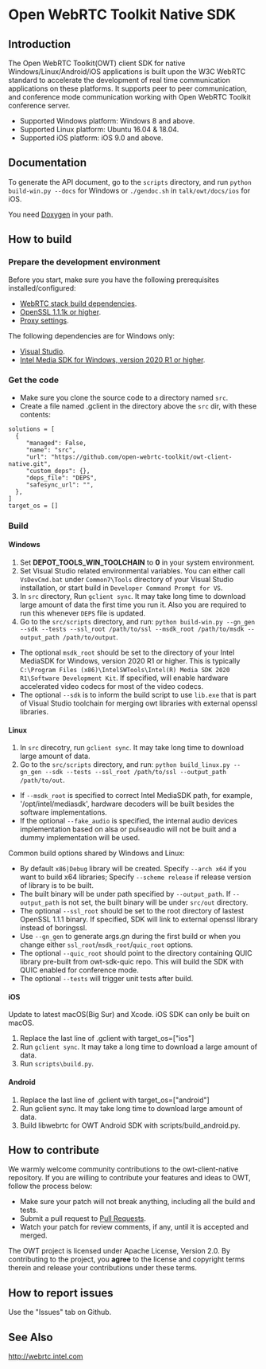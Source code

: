 # Open WebRTC Toolkit Native SDK

## Introduction
The Open WebRTC Toolkit(OWT) client SDK for native Windows/Linux/Android/iOS applications is built upon the W3C WebRTC standard to accelerate the development
of real time communication applications on these platforms. It supports peer to peer communication, and conference mode communication working with
Open WebRTC Toolkit conference server.

- Supported Windows platform: Windows 8 and above.
- Supported Linux platform: Ubuntu 16.04 & 18.04.
- Supported iOS platform: iOS 9.0 and above.

## Documentation
To generate the API document, go to the `scripts` directory, and run `python build-win.py --docs` for Windows or `./gendoc.sh` in `talk/owt/docs/ios` for iOS.

You need [Doxygen](http://www.doxygen.nl/) in your path.

## How to build

### Prepare the development environment
Before you start, make sure you have the following prerequisites installed/configured:

- [WebRTC stack build dependencies](https://webrtc.googlesource.com/src/+/refs/heads/master/docs/native-code/development/prerequisite-sw/index.md).
- [OpenSSL 1.1.1k or higher](https://www.openssl.org/source/).
- [Proxy settings](https://github.com/open-webrtc-toolkit/owt-client-native/wiki/Proxy-config-for-building-native-SDK).

The following dependencies are for Windows only:
- [Visual Studio](https://chromium.googlesource.com/chromium/src/+/refs/heads/main/docs/windows_build_instructions.md#visual-studio).
- [Intel Media SDK for Windows, version 2020 R1 or higher](https://software.intel.com/en-us/media-sdk/choose-download/client).

### Get the code
- Make sure you clone the source code to a directory named `src`.
- Create a file named .gclient in the directory above the `src` dir, with these contents:

```
solutions = [ 
  {  
     "managed": False,  
     "name": "src",  
     "url": "https://github.com/open-webrtc-toolkit/owt-client-native.git",  
     "custom_deps": {},  
     "deps_file": "DEPS",  
     "safesync_url": "",  
  },  
]  
target_os = []  
```

### Build
#### Windows
1. Set **DEPOT_TOOLS_WIN_TOOLCHAIN** to **0** in your system environment.
1. Set Visual Studio related environmental variables. You can either call `VsDevCmd.bat` under `Common7\Tools` directory of your Visual Studio installation, or start build in `Developer Command Prompt for VS`.
1. In `src` directory, Run `gclient sync`. It may take long time to download large amount of data the first time you run it. Also you are required to run this whenever `DEPS` file is updated.
1. Go to the `src/scripts` directory, and run: `python build-win.py --gn_gen --sdk --tests --ssl_root /path/to/ssl --msdk_root /path/to/msdk --output_path /path/to/output`.
  - The optional `msdk_root` should be set to the directory of your Intel MediaSDK for Windows, version 2020 R1 or higher. This is typically
  `C:\Program Files (x86)\IntelSWTools\Intel(R) Media SDK 2020 R1\Software Development Kit`. If specified, will enable hardware accelerated video codecs for most of the video codecs.
  - The optional `--sdk` is to inform the build script to use `lib.exe` that is part of Visual Studio toolchain for merging owt libraries with external openssl libraries.


#### Linux
1. In `src` direcotry, run `gclient sync`. It may take long time to download large amount of data.
1. Go to the `src/scripts` directory, and run: `python build_linux.py --gn_gen --sdk --tests --ssl_root /path/to/ssl --output_path /path/to/out`.
  - If `--msdk_root` is specified to correct Intel MediaSDK path, for example, '/opt/intel/mediasdk', hardware decoders will be built besides the software implementations.
  - If the optional `--fake_audio` is specified, the internal audio devices implementation based on alsa or pulseaudio will not be built and a dummy implementation will be used.

Common build options shared by Windows and Linux:
  - By default `x86|Debug` library will be created. Specify `--arch x64` if you want to build x64 libraries; Specify `--scheme release` if release version of library is to be built.
  - The built binary will be under path specified by `--output_path`. If `--output_path` is not set, the built binary will be under `src/out` directory.
  - The optional `--ssl_root` should be set to the root directory of lastest OpenSSL 1.1.1 binary. If specified, SDK will link to external openssl library instead of boringssl.
  - Use `--gn_gen` to generate args.gn during the first build or when you change either `ssl_root`/`msdk_root`/`quic_root` options.
  - The optional `--quic_root` should point to the directory containing QUIC library pre-built from owt-sdk-quic repo. This will build the SDK with QUIC enabled for conference mode.
  - The optional `--tests` will trigger unit tests after build.

#### iOS
Update to latest macOS(Big Sur) and Xcode. iOS SDK can only be built on macOS.
1. Replace the last line of .gclient with target_os=["ios"]
1. Run `gclient sync`. It may take a long time to download a large amount of data.
1. Run `scripts\build.py`.

#### Android
1. Replace the last line of .gclient with target_os=["android"]
1. Run gclient sync. It may take long time to download large amount of data.
1. Build libwebrtc for OWT Android SDK with scripts/build_android.py.

## How to contribute
We warmly welcome community contributions to the owt-client-native repository. If you are willing to contribute your features and ideas to OWT, follow the process below:

- Make sure your patch will not break anything, including all the build and tests.
- Submit a pull request to [Pull Requests](https://github.com/open-webrtc-toolkit/owt-client-native/pulls).
- Watch your patch for review comments, if any, until it is accepted and merged.

The OWT project is licensed under Apache License, Version 2.0. By contributing to the project, you **agree** to the license and copyright terms therein and release your contributions under these terms.

## How to report issues
Use the "Issues" tab on Github.

## See Also
http://webrtc.intel.com
